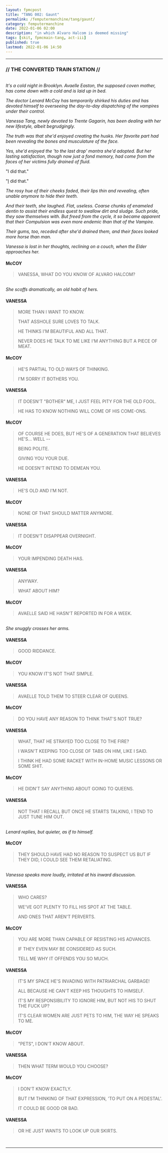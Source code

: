 ```yaml
---
layout: fpmcpost
title: "TANG 002: Gaunt"
permalink: /femputermanchine/tang/gaunt/
category: femputermanchine
date: 2022-01-06 02:00
description: "in which Alvaro Halcom is deemed missing"
tags: [skit, fpmcmain-tang, act-iii]
published: true
lastmod: 2022-01-06 14:50
---
```

[//]: # ( 01/06/22  -added)

*****
### // THE CONVERTED TRAIN STATION //

<br><i>It's a cold night in Brooklyn. Avaelle Easton, the supposed coven mother, has come down with a cold and is laid up in bed.</i>

<i>The doctor Lenard McCoy has temporarily shirked his duties and has devoted himself to overseeing the day-to-day dispatching of the vampires under their control.</i>

<i>Vanessa Tang, newly devoted to Trente Gagarin, has been dealing with her new lifestyle, albeit begrudgingly.</i>

<i>The truth was that she'd enjoyed creating the husks. Her favorite part had been revealing the bones and musculature of the face.</i>

<i>Yes, she'd enjoyed the 'to the last drop' mantra she'd adopted. But her lasting satisfaction, though now just a fond memory, had come from the faces of her victims fully drained of fluid.</i>

"I did that."

"<U>I</U> did that."

<i>The rosy hue of their cheeks faded, their lips thin and revealing, often unable anymore to hide their teeth.</i>

<i>And their teeth, she laughed. Flat, useless. Coarse chunks of enameled dentin to assist their endless quest to swallow dirt and sludge. Such pride, they saw themselves with. But freed from the cycle, it so became apparent that their Compulsion was even more endemic than that of the Vampire.</i>

<i>Their gums, too, receded after she'd drained them, and their faces looked more horse than man.</i>

<i>Vanessa is lost in her thoughts, reclining on a couch, when the Elder approaches her.</i>

#### McCOY

> VANESSA, WHAT DO YOU KNOW OF ALVARO HALCOM?

<BR><I>She scoffs dramatically, an old habit of hers.</i>

#### VANESSA

> MORE THAN I WANT TO KNOW. 
> 
> THAT ASSHOLE SURE LOVES TO TALK.
> 
> HE THINKS I'M BEAUTIFUL AND ALL THAT.
> 
> NEVER DOES HE TALK TO ME LIKE I'M ANYTHING BUT A PIECE OF MEAT.

#### McCOY

> HE'S PARTIAL TO OLD WAYS OF THINKING.
> 
> I'M SORRY IT BOTHERS YOU.

#### VANESSA

> IT DOESN'T "BOTHER" ME, I JUST FEEL PITY FOR THE OLD FOOL.
> 
> HE HAS TO KNOW NOTHING WILL COME OF HIS COME-ONS.

#### McCOY

> OF COURSE HE DOES, BUT HE'S OF A GENERATION THAT BELIEVES HE'S... WELL --
> 
> BEING POLITE.
> 
> GIVING YOU YOUR DUE.
> 
> HE DOESN'T INTEND TO DEMEAN YOU.

#### VANESSA

> HE'S OLD AND I'M NOT.

#### McCOY

> NONE OF THAT SHOULD MATTER ANYMORE.

#### VANESSA

> IT DOESN'T DISAPPEAR OVERNIGHT.

#### McCOY

> YOUR IMPENDING DEATH HAS.

#### VANESSA

> ANYWAY.
> 
> WHAT ABOUT HIM?

#### McCOY

> AVAELLE SAID HE HASN'T REPORTED IN FOR A WEEK.

<BR><I>She snuggly crosses her arms.</i>

#### VANESSA

> GOOD RIDDANCE.

#### McCOY

> YOU KNOW IT'S NOT THAT SIMPLE.

#### VANESSA

> AVAELLE TOLD THEM TO STEER CLEAR OF QUEENS.

#### McCOY

> DO YOU HAVE ANY REASON TO THINK THAT'S NOT TRUE?

#### VANESSA

> WHAT, THAT HE STRAYED TOO CLOSE TO THE FIRE?
> 
> I WASN'T KEEPING TOO CLOSE OF TABS ON HIM, LIKE I SAID.
> 
> I THINK HE HAD SOME RACKET WITH IN-HOME MUSIC LESSONS OR SOME SHIT.

#### McCOY

> HE DIDN'T SAY ANYTHING ABOUT GOING TO QUEENS.

#### VANESSA

> NOT THAT I RECALL BUT ONCE HE STARTS TALKING, I TEND TO JUST TUNE HIM OUT.

<BR><I>Lenard replies, but quieter, as if to himself.</i>

#### McCOY

> THEY SHOULD HAVE HAD NO REASON TO SUSPECT US BUT IF THEY DID, I COULD SEE THEM RETALIATING.

<BR><I>Vanessa speaks more loudly, irritated at his inward discussion.</i>

#### VANESSA

> WHO CARES?
> 
> WE'VE GOT PLENTY TO FILL HIS SPOT AT THE TABLE.
> 
> AND ONES THAT AREN'T PERVERTS.

#### McCOY

> YOU ARE MORE THAN CAPABLE OF RESISTING HIS ADVANCES.
> 
> IF THEY EVEN MAY BE CONSIDERED AS SUCH.
> 
> TELL ME WHY IT OFFENDS YOU SO MUCH.

#### VANESSA

> IT'S MY SPACE HE'S INVADING WITH PATRIARCHAL GARBAGE!
> 
> ALL BECAUSE HE CAN'T KEEP HIS THOUGHTS TO HIMSELF.
> 
> IT'S MY RESPONSIBILITY TO IGNORE HIM, BUT NOT HIS TO SHUT THE FUCK UP?
> 
> IT'S CLEAR WOMEN ARE JUST PETS TO HIM, THE WAY HE SPEAKS TO ME.

#### McCOY

> "PETS", I DON'T KNOW ABOUT.

#### VANESSA

> THEN WHAT TERM WOULD YOU CHOOSE?

#### McCOY

> I DON'T KNOW EXACTLY. 
> 
> BUT I'M THINKING OF THAT EXPRESSION, 'TO PUT ON A PEDESTAL'.
> 
> IT COULD BE GOOD OR BAD.

#### VANESSA

> OR HE JUST WANTS TO LOOK UP OUR SKIRTS.

<BR>

*****

